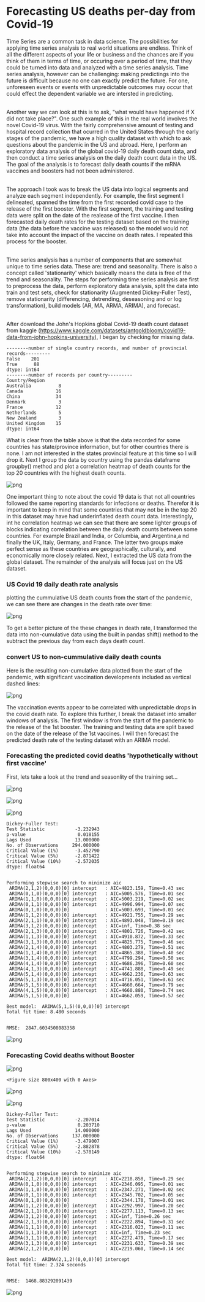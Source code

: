 # Forecasting US deaths per-day from Covid-19

Time Series are a common task in data science. The possibilities for applying time series analysis to real world situations are endless. Think of all the different aspects of your life or business and the chances are if you think of them in terms of time, or occuring over a period of time, that they could be turned into data and analyzed with a time series analysis. Time series analysis, however can be challenging: making predictings into the future is difficult because no one can exactly predict the future. For one, unforeseen events or events with unpredictable outcomes may occur that could effect the dependent variable we are intersted in predicting. <br><br>

Another way we can look at this is to ask, "what would have happened if X did not take place?". One such example of this in the real world involves the novel Covid-19 virus. With the fairly comprehensive amount of testing and hospital record collection that ocurred in the United States through the early stages of the pandemic, we have a high quality dataset with which to ask questions about the pandemic in the US and abroad. Here, I perform an exploratory data analysis of the global covid-19 daily death count data, and then conduct a time series analysis on the daily death count data in the US. The goal of the analysis is to forecast daily death counts if the mRNA vaccines and boosters had not been administered.<br><br>

The approach I took was to break the US data into logical segments and analyze each segment independently. For example, the first segment I delineated, spanned the time from the first recorded covid case to the release of the first booster. With the first segment, the training and testing data were split on the date of the realease of the first vaccine. I then forecasted daily death rates for the testing dataset based on the training data (the data before the vaccine was released) so the model would not take into account the impact of the vaccine on death rates. I repeated this process for the booster.<br><br>

Time series analysis has a number of components that are somewhat unique to time series data. These are: trend and seasonality. There is also a concept called 'stationarity' which basically means the data is free of the trend and seasonality. The steps for performing time series analysis are first to preprocess the data, perform exploratory data analysis, split the data into train and test sets, check for stationarity (Augmented Dickey-Fuller Test), remove stationarity (differencing, detrending, deseasoning and or log transformation), build models (AR, MA, ARMA, ARIMA), and forecast.<br><br>

After download the John's Hopkins global Covid-19 death count dataset from kaggle (https://www.kaggle.com/datasets/antgoldbloom/covid19-data-from-john-hopkins-university), I began by checking for missing data. 



    --------number of single country records, and number of provincial records---------
    False    201
    True      88
    dtype: int64
    --------number of records per country---------
    Country/Region
    Australia          8
    Canada            16
    China             34
    Denmark            3
    France            12
    Netherlands        5
    New Zealand        3
    United Kingdom    15
    dtype: int64



What is clear from the table above is that the data recorded for some countries has state/province information, but for other countries there is none. I am not interested in the states provincial feature at this time so I will drop it. Next I group the data by country using the pandas dataframe groupby() method and plot a correlation heatmap of death counts for the top 20 countries with the highest death counts.



    
![png](assets/images/tsa_files/covid19_analysis_clean_13_1.png)
    

One important thing to note about the covid 19 data is that not all countries followed the same reporting standards for infections or deaths. Therefor it is important to keep in mind that some countries that may not be in the top 20 in this dataset may have had underinflated death count data. Interestingly, int he correlation heatmap we can see that there are some lighter groups of blocks indicating correlation between the daily death counts between some countries. For example Brazil and India, or Columbia, and Argentina,a nd finally the UK, Italy, Germany, and France. The latter two groups make perfect sense as these countries are geographically, culturally, and economically more closely related. Next, I extracted the US data from the global dataset. The remainder of the analysis will focus just on the US dataset.


### US Covid 19 daily death rate analysis


plotting the cummulative US death counts from the start of the pandemic, we can see there are changes in the death rate over time:
    
![png](assets/images/tsa_files/covid19_analysis_clean_17_0.png)
    

To get a better picture of the these changes in death rate, I transformed the data into non-cumulative data using the built in pandas shift() method to the subtract the previous day from each days death count. 

### convert US to non-cummulative daily death counts

Here is the resulting non-cumulative data plotted from the start of the pandemic, with significant vaccination developments included as vertical dashed lines:

    
![png](assets/images/tsa_files/covid19_analysis_clean_21_1.png)
    

The vaccination events appear to be correlated with unpredictable drops in the covid death rate. To explore this further, I break the dataset into smaller windows of analysis. The first window is from the start of the pandemic to the release of the 1st booster. The training and testing data are split based on the date of the release of the 1st vaccines. I will then forecast the predicted death rate of the testing dataset with an ARIMA model. 

### Forecasting the predicted covid deaths 'hypothetically without first vaccine'

First, lets take a look at the trend and seasonlity of the training set...
    
![png](assets/images/tsa_files/covid19_analysis_clean_29_0.png)
    


    
![png](assets/images/tsa_files/covid19_analysis_clean_29_2.png)
    



    
![png](assets/images/tsa_files/covid19_analysis_clean_29_3.png)
    


    Dickey-Fuller Test: 
    Test Statistic           -3.232943
    p-value                   0.018155
    Lags Used                13.000000
    No. of Observations     294.000000
    Critical Value (1%)      -3.452790
    Critical Value (5%)      -2.871422
    Critical Value (10%)     -2.572035
    dtype: float64


    Performing stepwise search to minimize aic
     ARIMA(2,1,2)(0,0,0)[0] intercept   : AIC=4823.159, Time=0.43 sec
     ARIMA(0,1,0)(0,0,0)[0] intercept   : AIC=5005.576, Time=0.01 sec
     ARIMA(1,1,0)(0,0,0)[0] intercept   : AIC=5003.219, Time=0.02 sec
     ARIMA(0,1,1)(0,0,0)[0] intercept   : AIC=4996.994, Time=0.07 sec
     ARIMA(0,1,0)(0,0,0)[0]             : AIC=5003.693, Time=0.01 sec
     ARIMA(1,1,2)(0,0,0)[0] intercept   : AIC=4921.755, Time=0.29 sec
     ARIMA(2,1,1)(0,0,0)[0] intercept   : AIC=4893.048, Time=0.19 sec
     ARIMA(3,1,2)(0,0,0)[0] intercept   : AIC=inf, Time=0.38 sec
     ARIMA(2,1,3)(0,0,0)[0] intercept   : AIC=4801.726, Time=0.42 sec
     ARIMA(1,1,3)(0,0,0)[0] intercept   : AIC=4910.872, Time=0.33 sec
     ARIMA(3,1,3)(0,0,0)[0] intercept   : AIC=4825.775, Time=0.46 sec
     ARIMA(2,1,4)(0,0,0)[0] intercept   : AIC=4803.279, Time=0.51 sec
     ARIMA(1,1,4)(0,0,0)[0] intercept   : AIC=4865.388, Time=0.40 sec
     ARIMA(3,1,4)(0,0,0)[0] intercept   : AIC=4799.294, Time=0.50 sec
     ARIMA(4,1,4)(0,0,0)[0] intercept   : AIC=4686.396, Time=0.60 sec
     ARIMA(4,1,3)(0,0,0)[0] intercept   : AIC=4741.888, Time=0.49 sec
     ARIMA(5,1,4)(0,0,0)[0] intercept   : AIC=4662.236, Time=0.63 sec
     ARIMA(5,1,3)(0,0,0)[0] intercept   : AIC=4716.051, Time=0.61 sec
     ARIMA(5,1,5)(0,0,0)[0] intercept   : AIC=4660.664, Time=0.79 sec
     ARIMA(4,1,5)(0,0,0)[0] intercept   : AIC=4660.880, Time=0.74 sec
     ARIMA(5,1,5)(0,0,0)[0]             : AIC=4662.059, Time=0.57 sec
    
    Best model:  ARIMA(5,1,5)(0,0,0)[0] intercept
    Total fit time: 8.480 seconds


    RMSE:  2847.6034508083358



    
![png](assets/images/tsa_files/covid19_analysis_clean_32_0.png)
    


### Forecasting Covid deaths without Booster


    
![png](assets/images/tsa_files/covid19_analysis_clean_36_0.png)
    



    <Figure size 800x400 with 0 Axes>



    
![png](assets/images/tsa_files/covid19_analysis_clean_36_2.png)
    



    
![png](assets/images/tsa_files/covid19_analysis_clean_36_3.png)
    


    Dickey-Fuller Test: 
    Test Statistic           -2.207014
    p-value                   0.203710
    Lags Used                14.000000
    No. of Observations     137.000000
    Critical Value (1%)      -3.479007
    Critical Value (5%)      -2.882878
    Critical Value (10%)     -2.578149
    dtype: float64


    Performing stepwise search to minimize aic
     ARIMA(2,1,2)(0,0,0)[0] intercept   : AIC=2218.858, Time=0.29 sec
     ARIMA(0,1,0)(0,0,0)[0] intercept   : AIC=2346.095, Time=0.01 sec
     ARIMA(1,1,0)(0,0,0)[0] intercept   : AIC=2347.271, Time=0.02 sec
     ARIMA(0,1,1)(0,0,0)[0] intercept   : AIC=2345.702, Time=0.05 sec
     ARIMA(0,1,0)(0,0,0)[0]             : AIC=2344.170, Time=0.01 sec
     ARIMA(1,1,2)(0,0,0)[0] intercept   : AIC=2292.997, Time=0.20 sec
     ARIMA(2,1,1)(0,0,0)[0] intercept   : AIC=2277.113, Time=0.13 sec
     ARIMA(3,1,2)(0,0,0)[0] intercept   : AIC=inf, Time=0.26 sec
     ARIMA(2,1,3)(0,0,0)[0] intercept   : AIC=2222.894, Time=0.31 sec
     ARIMA(1,1,1)(0,0,0)[0] intercept   : AIC=2316.023, Time=0.11 sec
     ARIMA(1,1,3)(0,0,0)[0] intercept   : AIC=inf, Time=0.23 sec
     ARIMA(3,1,1)(0,0,0)[0] intercept   : AIC=2272.479, Time=0.17 sec
     ARIMA(3,1,3)(0,0,0)[0] intercept   : AIC=2231.633, Time=0.39 sec
     ARIMA(2,1,2)(0,0,0)[0]             : AIC=2219.060, Time=0.14 sec
    
    Best model:  ARIMA(2,1,2)(0,0,0)[0] intercept
    Total fit time: 2.324 seconds


    RMSE:  1468.883292091439



    
![png](assets/images/tsa_files/covid19_analysis_clean_39_0.png)
    

